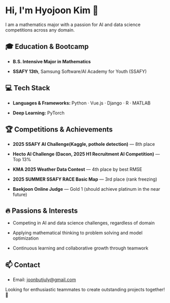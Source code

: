 # Hi, I'm  Hyojoon Kim 👋

I am a mathematics major with a passion for AI and data science competitions across any domain.

## 🎓 Education & Bootcamp

- **B.S. Intensive Major in Mathematics**

- **SSAFY 13th**, Samsung Software/AI Academy for Youth (SSAFY)

## 💻 Tech Stack

- **Languages & Frameworks:** Python · Vue.js · Django · R · MATLAB

- **Deep Learning:** PyTorch

## 🏆 Competitions & Achievements

- **2025 SSAFY AI Challenge(Kaggle, pothole detection)** — 8th place

- **Hecto AI Challenge (Dacon, 2025 H1 Recruitment AI Competition)** — Top 13%

- **KMA 2025 Weather Data Contest** — 4th place by best RMSE

- **2025 SUMMER SSAFY RACE Basic Map** — 3rd place (rank freezing)

- **Baekjoon Online Judge** — Gold 1 (should achieve platinum in the near future)

## 🔥 Passions & Interests

- Competing in AI and data science challenges, regardless of domain

- Applying mathematical thinking to problem solving and model optimization

- Continuous learning and collaborative growth through teamwork

## 📫 Contact

- Email: joonbutjuly@gmail.com

Looking for enthusiastic teammates to create outstanding projects together! 🚀

